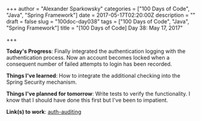 +++
author = "Alexander Sparkowsky"
categories = ["100 Days of Code", "Java", "Spring Framework"]
date = 2017-05-17T02:20:00Z
description = ""
draft = false
slug = "100doc-day038"
tags = ["100 Days of Code", "Java", "Spring Framework"]
title = "[100 Days of Code] Day 38: May 17, 2017"

+++

**Today's Progress**: Finally integrated the authentication logging with the authentication process. Now an account becomes locked when a consequent number of failed attempts to login has been recorded.

**Things I've learned**: How to integrate the additional checking into the Spring Security mechanism.

**Things I've planned for tomorrow**: Write tests to verify the functionality. I know that I should have done this first but I've been to impatient.

**Link(s) to work**: [auth-auditing](https://github.com/roamingthings/auth-auditing/commit/65b72216e27f8eba5de7fe6e23d6ed80619ba4fe)

